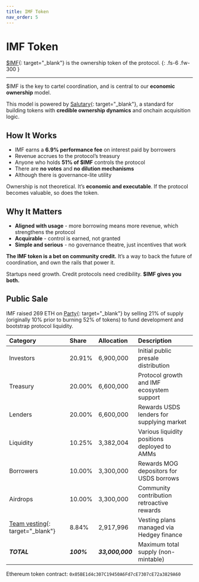 ```yaml
---
title: IMF Token
nav_order: 5
---
```


# IMF Token

[$IMF](https://dexscreener.com/ethereum/0x59d813c1d0266278e2f5f146c0e222a6cfea83df){: target="_blank"} is the ownership token of the protocol.
{: .fs-6 .fw-300 }

---

$IMF is the key to cartel coordination, and is central to our **economic ownership** model.  

This model is powered by [Salutary](https://salutary.io){: target="_blank"}, a standard for building tokens with **credible ownership dynamics** and onchain acquisition logic.

## How It Works

- IMF earns a **6.9% performance fee** on interest paid by borrowers  
- Revenue accrues to the protocol’s treasury  
- Anyone who holds **51% of $IMF** controls the protocol  
- There are **no votes** and **no dilution mechanisms**
- Although there is governance-lite utility

Ownership is not theoretical. It’s **economic and executable**. If the protocol becomes valuable, so does the token.

## Why It Matters

- **Aligned with usage** - more borrowing means more revenue, which strengthens the protocol  
- **Acquirable** - control is earned, not granted  
- **Simple and serious** - no governance theatre, just incentives that work

**The IMF token is a bet on community credit.** It’s a way to back the future of coordination, and own the rails that power it.

 Startups need growth. Credit protocols need credibility. **$IMF gives you both.**

## Public Sale

IMF raised 269 ETH on [Party](https://www.party.app/party/0xaaFE7aeE7da5dB8DD4a2D6a3e43F576876E6452E){: target="_blank"} by selling 21% of supply (originally 10% prior to burning 52% of tokens) to fund development and bootstrap protocol liquidity.
 
 | Category | Share | Allocation | Description |
 |:---|:---|:---|:---|
 | Investors | 20.91% | 6,900,000 | Initial public presale distribution |
 | Treasury | 20.00% | 6,600,000 | Protocol growth and IMF ecosystem support |
 | Lenders | 20.00% | 6,600,000 | Rewards USDS lenders for supplying market |
 | Liquidity | 10.25% | 3,382,004 | Various liquidity positions deployed to AMMs |
 | Borrowers | 10.00% | 3,300,000 | Rewards MOG depositors for USDS borrows |
 | Airdrops | 10.00% | 3,300,000 | Community contribution retroactive rewards |
 | [Team vesting](https://etherscan.io/token/0x05BE1d4c307C19450A6Fd7cE7307cE72a3829A60?a=0x2cde9919e81b20b4b33dd562a48a84b54c48f00c){: target="_blank"}  | 8.84% | 2,917,996 | Vesting plans managed via Hedgey finance |
 | ***TOTAL*** | ***100%*** | ***33,000,000*** | Maximum total supply (non-mintable) |
 
Ethereum token contract: `0x05BE1d4c307C19450A6Fd7cE7307cE72a3829A60`